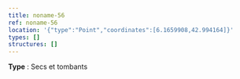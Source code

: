 ```yaml
---
title: noname-56
ref: noname-56
location: '{"type":"Point","coordinates":[6.1659908,42.994164]}'
types: []
structures: []
---
```


**Type** : Secs et tombants  

